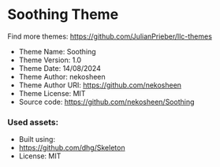 # Soothing Theme

Find more themes: https://github.com/JulianPrieber/llc-themes

- Theme Name: Soothing
- Theme Version: 1.0
- Theme Date: 14/08/2024 <!-- DD/MM/YYYY -->
- Theme Author: nekosheen
- Theme Author URI: https://github.com/nekosheen
- Theme License: MIT
- Source code: https://github.com/nekosheen/Soothing

### Used assets:

- Built using:
- https://github.com/dhg/Skeleton
- License: MIT
